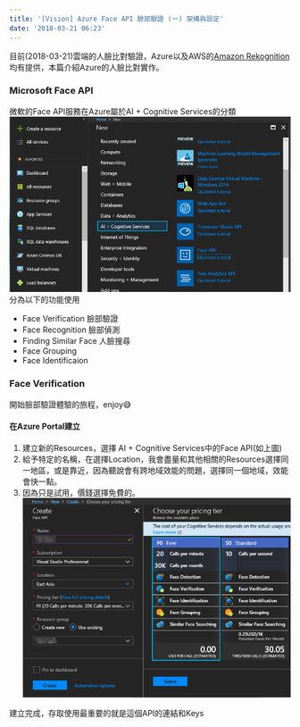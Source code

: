 ```yaml
---
title: '[Vision] Azure Face API 臉部驗證 (一) 架構與設定'
date: '2018-03-21 06:23'
---
```


目前(2018-03-21)雲端的人臉比對驗證，Azure以及AWS的[Amazon Rekognition](https://aws.amazon.com/rekognition/)均有提供，本篇介紹Azure的人臉比對實作。

### Microsoft Face API
微軟的Face API服務在Azure屬於AI + Cognitive Services的分類![AI + Cognitive Services](/images/2018/03/ai-cognitive-services.png)
分為以下的功能使用
* Face Verification 臉部驗證
* Face Recognition 臉部偵測
* Finding Similar Face 人臉搜尋
* Face Grouping
* Face Identificaion

### Face Verification
開始臉部驗證體驗的旅程，enjoy😅
#### 在Azure Portal建立
1. 建立新的Resources，選擇 AI + Cognitive Services中的Face API(如上圖)
2. 給予特定的名稱，在選擇Location，我會盡量和其他相關的Resources選擇同一地區，或是靠近，因為聽說會有跨地域效能的問題，選擇同一個地域，效能會快一點。
3. 因為只是試用，價錢選擇免費的。
![Create Face API resource](/images/2018/03/create-face-api-resource.png)

建立完成，存取使用最重要的就是這個API的連結和Keys
